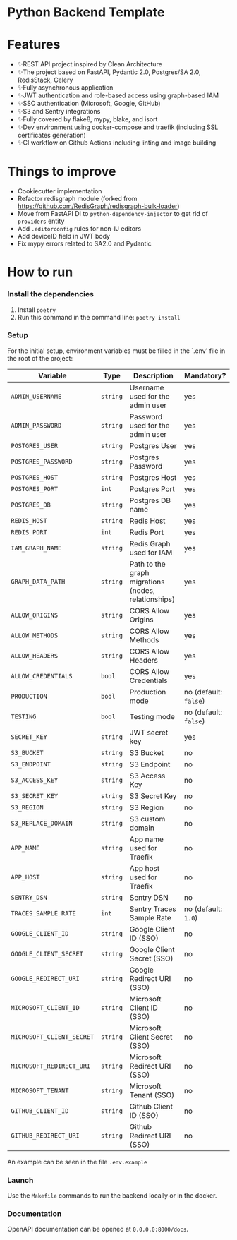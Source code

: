 # Python Backend Template

# Features
- ✨REST API project inspired by Clean Architecture
- ✨The project based on FastAPI, Pydantic 2.0, Postgres/SA 2.0, RedisStack, Celery 
- ✨Fully asynchronous application
- ✨JWT authentication and role-based access using graph-based IAM
- ✨SSO authentication (Microsoft, Google, GitHub)
- ✨S3 and Sentry integrations
- ✨Fully covered by flake8, mypy, blake, and isort
- ✨Dev environment using docker-compose and traefik (including SSL certificates generation) 
- ✨CI workflow on Github Actions including linting and image building

# Things to improve
- Cookiecutter implementation
- Refactor redisgraph module (forked from https://github.com/RedisGraph/redisgraph-bulk-loader)
- Move from FastAPI DI to `python-dependency-injector` to get rid of `providers` entity
- Add `.editorconfig` rules for non-IJ editors 
- Add deviceID field in JWT body
- Fix mypy errors related to SA2.0 and Pydantic 

# How to run

### Install the dependencies

1. Install `poetry`
2. Run this command in the command line: `poetry install`

### Setup

For the initial setup, environment variables must be filled in the `.env' file in the root of the project:

| Variable                  | Type     | Description                                         | Mandatory?            |
|---------------------------|----------|-----------------------------------------------------|-----------------------|
| `ADMIN_USERNAME`          | `string` | Username used for the admin user                    | yes                   |
| `ADMIN_PASSWORD`          | `string` | Password used for the admin user                    | yes                   |
| `POSTGRES_USER`           | `string` | Postgres User                                       | yes                   |
| `POSTGRES_PASSWORD`       | `string` | Postgres Password                                   | yes                   |
| `POSTGRES_HOST`           | `string` | Postgres Host                                       | yes                   |
| `POSTGRES_PORT`           | `int`    | Postgres Port                                       | yes                   |
| `POSTGRES_DB`             | `string` | Postgres DB name                                    | yes                   |
| `REDIS_HOST`              | `string` | Redis Host                                          | yes                   |
| `REDIS_PORT`              | `int`    | Redis Port                                          | yes                   |
| `IAM_GRAPH_NAME`          | `string` | Redis Graph used for IAM                            | yes                   |
| `GRAPH_DATA_PATH`         | `string` | Path to the graph migrations (nodes, relationships) | yes                   |
| `ALLOW_ORIGINS`           | `string` | CORS Allow Origins                                  | yes                   |
| `ALLOW_METHODS`           | `string` | CORS Allow Methods                                  | yes                   |
| `ALLOW_HEADERS`           | `string` | CORS Allow Headers                                  | yes                   |
| `ALLOW_CREDENTIALS`       | `bool`   | CORS Allow Credentials                              | yes                   |
| `PRODUCTION`              | `bool`   | Production mode                                     | no (default: `false`) |
| `TESTING`                 | `bool`   | Testing mode                                        | no (default: `false`) |
| `SECRET_KEY`              | `string` | JWT secret key                                      | yes                   |
| `S3_BUCKET`               | `string` | S3 Bucket                                           | no                    |
| `S3_ENDPOINT`             | `string` | S3 Endpoint                                         | no                    |
| `S3_ACCESS_KEY`           | `string` | S3 Access Key                                       | no                    |
| `S3_SECRET_KEY`           | `string` | S3 Secret Key                                       | no                    |
| `S3_REGION`               | `string` | S3 Region                                           | no                    |
| `S3_REPLACE_DOMAIN`       | `string` | S3 custom domain                                    | no                    |
| `APP_NAME`                | `string` | App name used for Traefik                           | no                    |
| `APP_HOST`                | `string` | App host used for Traefik                           | no                    |
| `SENTRY_DSN`              | `string` | Sentry DSN                                          | no                    |
| `TRACES_SAMPLE_RATE`      | `int`    | Sentry Traces Sample Rate                           | no (default: `1.0`)   |
| `GOOGLE_CLIENT_ID`        | `string` | Google Client ID (SSO)                              | no                    |
| `GOOGLE_CLIENT_SECRET`    | `string` | Google Client Secret (SSO)                          | no                    |
| `GOOGLE_REDIRECT_URI`     | `string` | Google Redirect URI (SSO)                           | no                    |
| `MICROSOFT_CLIENT_ID`     | `string` | Microsoft Client ID (SSO)                           | no                    |
| `MICROSOFT_CLIENT_SECRET` | `string` | Microsoft Client Secret (SSO)                       | no                    |
| `MICROSOFT_REDIRECT_URI`  | `string` | Microsoft Redirect URI (SSO)                        | no                    |
| `MICROSOFT_TENANT`        | `string` | Microsoft Tenant (SSO)                              | no                    |
| `GITHUB_CLIENT_ID`        | `string` | Github Client ID (SSO)                              | no                    |
| `GITHUB_REDIRECT_URI`     | `string` | Github Redirect URI (SSO)                           | no                    |


An example can be seen in the file `.env.example`

### Launch

Use the `Makefile` commands to run the backend locally or in the docker.

### Documentation

OpenAPI documentation can be opened at `0.0.0.0:8000/docs`.
